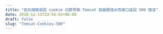 ```yaml
---
title: "前后端联调因 cookie 问题导致 Tomcat 容器报错从而接口返回 500 错误"
date: 2018-12-11T23:54:52+08:00
draft: false
slug: "Tomcat-Cookies-500"
---
```

